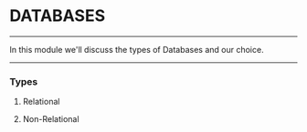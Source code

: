 # DATABASES
---
In this module we'll discuss the types of Databases and our choice.

<hr />

### Types
1. Relational


2. Non-Relational